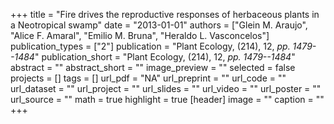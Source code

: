 +++
title = "Fire drives the reproductive responses of herbaceous plants in a Neotropical swamp"
date = "2013-01-01"
authors = ["Glein M. Araujo", "Alice F. Amaral", "Emilio M. Bruna", "Heraldo L. Vasconcelos"]
publication_types = ["2"]
publication = "Plant Ecology, (214), 12, _pp. 1479--1484_"
publication_short = "Plant Ecology, (214), 12, _pp. 1479--1484_"
abstract = ""
abstract_short = ""
image_preview = ""
selected = false
projects = []
tags = []
url_pdf = "NA"
url_preprint = ""
url_code = ""
url_dataset = ""
url_project = ""
url_slides = ""
url_video = ""
url_poster = ""
url_source = ""
math = true
highlight = true
[header]
image = ""
caption = ""
+++
